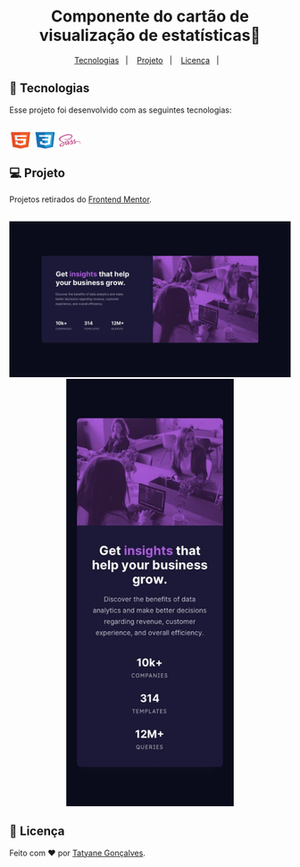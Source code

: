 <h1 align="center"> Componente do cartão de visualização de estatísticas📝</h1>

<p align="center">
  <a href="#-tecnologias">Tecnologias</a>&nbsp;&nbsp;&nbsp;|&nbsp;&nbsp;&nbsp;
  <a href="#-projeto">Projeto</a>&nbsp;&nbsp;&nbsp;|&nbsp;&nbsp;&nbsp;
  <a href="#-licenca">Licença</a>&nbsp;&nbsp;&nbsp;|&nbsp;&nbsp;&nbsp;
</p>


## 🚀 Tecnologias
Esse projeto foi desenvolvido com as seguintes tecnologias:

<div style="display: inline_block"><br>
  <img align="center" alt="HTML" height="30" width="40" src="https://raw.githubusercontent.com/devicons/devicon/master/icons/html5/html5-original.svg">
  <img align="center" alt="CSS" height="30" width="40" src="https://raw.githubusercontent.com/devicons/devicon/master/icons/css3/css3-original.svg">
  <img align="center" alt="SCSS" height="30" width="40" src="https://raw.githubusercontent.com/devicons/devicon/master/icons/sass/sass-original.svg">
</div>

## 💻 Projeto
Projetos retirados do [Frontend Mentor](https://www.frontendmentor.io/home).

<div style=" display: inline_block" align="center"> <br>
  <img src='images/desktop-design.jpg' alt='' width='800cm'>

  <br>
  <img src='images/mobile-design.jpg' alt='' width="300cm">
</div>

## 📓 Licença

Feito com ❤️ por [Tatyane Gonçalves](https://github.com/tatyanepgoncalves).

 
